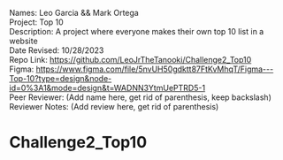 Names: Leo Garcia && Mark Ortega\
Project: Top 10\
Description: A project where everyone makes their own top 10 list in a website\
Date Revised: 10/28/2023\
Repo Link: https://github.com/LeoJrTheTanooki/Challenge2_Top10 \
Figma: https://www.figma.com/file/5nvUH50gdktt87FtKvMhqT/Figma---Top-10?type=design&node-id=0%3A1&mode=design&t=WADNN3YtmUePTRD5-1 \
Peer Reviewer: (Add name here, get rid of parenthesis, keep backslash)\
Reviewer Notes: (Add review here, get rid of parenthesis)

# Challenge2_Top10


